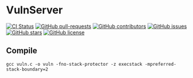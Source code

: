 # VulnServer
[![CI Status](https://github.com/ins1gn1a/VulnServer-Linux/workflows/build/badge.svg)](https://github.com/ins1gn1a/VulnServer-Linux/actions) 
[![GitHub pull-requests](https://img.shields.io/github/issues-pr/ins1gn1a/VulnServer-Linux.svg)](https://GitHub.com/ins1gn1a/VulnServer-Linux/pulls/)
[![GitHub contributors](https://img.shields.io/github/contributors/ins1gn1a/VulnServer-Linux.svg)](https://GitHub.com/ins1gn1a/VulnServer-Linux/graphs/contributors/)
[![GitHub issues](https://img.shields.io/github/issues/ins1gn1a/vulnserver-linux)](https://github.com/ins1gn1a/vulnserver-linux/issues)
[![GitHub stars](https://img.shields.io/github/stars/ins1gn1a/vulnserver-linux)](https://github.com/ins1gn1a/vulnserver-linux/stargazers)
[![GitHub license](https://img.shields.io/github/license/ins1gn1a/vulnserver-linux)](https://github.com/ins1gn1a/VulnServer-Linux/blob/master/LICENSE)

## Compile
`gcc vuln.c -o vuln -fno-stack-protector -z execstack -mpreferred-stack-boundary=2`

